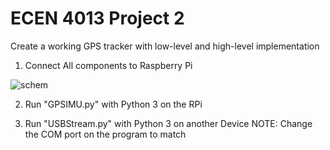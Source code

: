 # ECEN 4013 Project 2
 Create a working GPS tracker with low-level and high-level implementation

1) Connect All components to Raspberry Pi

![schem](https://user-images.githubusercontent.com/111799321/208063677-26a0e5b8-d65e-42d2-a14e-a31de6ad510d.png)

2) Run "GPSIMU.py" with Python 3 on the RPi

3) Run "USBStream.py" with Python 3 on another Device
NOTE: Change the COM port on the program to match


